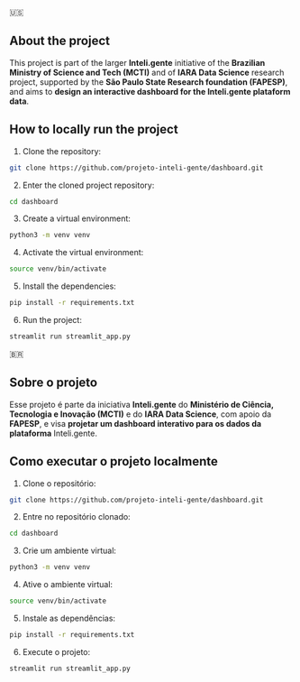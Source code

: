 :us:

## About the project

This project is part of the larger **Inteli.gente** initiative of the **Brazilian Ministry of Science and Tech (MCTI)** and of **IARA Data Science** research project, supported by the **São Paulo State Research foundation (FAPESP)**, and aims to **design an interactive dashboard for the Inteli.gente plataform data**.


## How to locally run the project

1) Clone the repository:
```bash
git clone https://github.com/projeto-inteli-gente/dashboard.git
```

2) Enter the cloned project repository:
```bash
cd dashboard
```

3) Create a virtual environment:
```bash
python3 -m venv venv
```

4) Activate the virtual environment:
```bash
source venv/bin/activate
```

5) Install the dependencies:
```bash
pip install -r requirements.txt
```

6) Run the project:
```bash
streamlit run streamlit_app.py
```

:brazil:

## Sobre o projeto

Esse projeto é parte da iniciativa **Inteli.gente** do **Ministério de Ciência, Tecnologia e Inovação (MCTI)** e do **IARA Data Science**, com apoio da **FAPESP**, e visa **projetar um dashboard interativo para os dados da plataforma** Inteli.gente.

## Como executar o projeto localmente

1) Clone o repositório:
```bash
git clone https://github.com/projeto-inteli-gente/dashboard.git
```

2) Entre no repositório clonado:
```bash
cd dashboard
```

3) Crie um ambiente virtual:
```bash
python3 -m venv venv
```

4) Ative o ambiente virtual:
```bash
source venv/bin/activate
```

5) Instale as dependências:
```bash
pip install -r requirements.txt
```

6) Execute o projeto:
```bash
streamlit run streamlit_app.py
```
